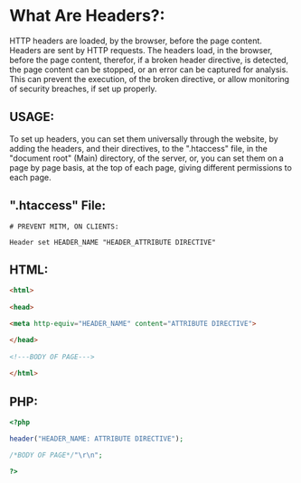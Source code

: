 # What Are Headers?:
HTTP headers are loaded, by the browser, before the page content. Headers are sent by HTTP requests. The headers load, in the browser, before the page content, therefor, if a broken header directive, is detected, the page content can be stopped, or an error can be captured for analysis. This can prevent the execution, of the broken directive, or allow monitoring of security breaches, if set up properly.

## USAGE:
To set up headers, you can set them universally through the website, by adding the headers, and their directives, to the ".htaccess" file, in the "document root" (Main) directory, of the server, or, you can set them on a page by page basis, at the top of each page, giving different permissions to each page.

## ".htaccess" File:

`# PREVENT MITM, ON CLIENTS:`

`Header set HEADER_NAME "HEADER_ATTRIBUTE DIRECTIVE"`

## HTML:
```html
<html>
  
<head>

<meta http-equiv="HEADER_NAME" content="ATTRIBUTE DIRECTIVE">

</head>
  
<!---BODY OF PAGE--->
  
</html>
```

## PHP:
```php
<?php

header("HEADER_NAME: ATTRIBUTE DIRECTIVE");

/*BODY OF PAGE*/"\r\n";

?>
```
